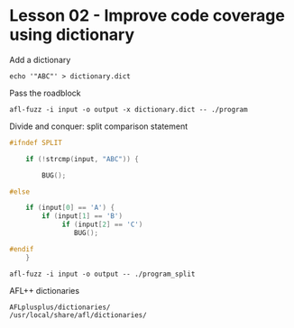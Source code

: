 # Lesson 02 - Improve code coverage using dictionary

Add a dictionary
```shell
echo '"ABC"' > dictionary.dict
```

Pass the roadblock
```
afl-fuzz -i input -o output -x dictionary.dict -- ./program
```

Divide and conquer: split comparison statement
```c
#ifndef SPLIT

    if (!strcmp(input, "ABC")) {

        BUG();

#else

    if (input[0] == 'A') {
        if (input[1] == 'B')
             if (input[2] == 'C')
                BUG();

#endif
    }
```

```
afl-fuzz -i input -o output -- ./program_split
```

AFL++ dictionaries
```
AFLplusplus/dictionaries/
/usr/local/share/afl/dictionaries/
```